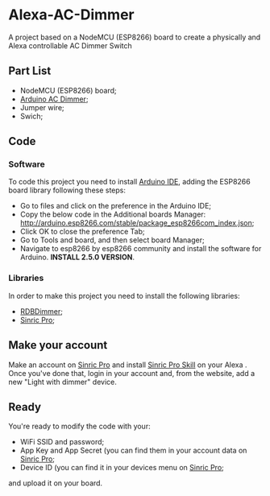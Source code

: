 # Alexa-AC-Dimmer

A project based on a NodeMCU (ESP8266) board to create a physically and Alexa controllable AC Dimmer Switch

## Part List
- NodeMCU (ESP8266) board;
- [Arduino AC Dimmer](https://www.amazon.com/RobotDyn-controller-control-Arduino-Raspberry/dp/B072K9P7KH/ref=sr_1_2?keywords=arduino+ac+dimmer&qid=1583418112&sr=8-2 "Arduino AC Dimmer");
- Jumper wire;
- Swich;

## Code
### Software
To code this project you need to install [Arduino IDE](https://www.arduino.cc/en/main/OldSoftwareReleases "Arduino IDE"), adding the ESP8266 board library following these steps:
- Go to files and click on the preference in the Arduino IDE;
- Copy the below code in the Additional boards Manager:
        http://arduino.esp8266.com/stable/package_esp8266com_index.json;
- Click OK to close the preference Tab;
- Go to Tools and board, and then select board Manager;
- Navigate to esp8266 by esp8266 community and install the software for Arduino. **INSTALL 2.5.0 VERSION**.
    
### Libraries
In order to make this project you need to install the following libraries:
- [RDBDimmer](https://github.com/RobotDynOfficial/RBDDimmer "RDBDimmer");
- [Sinric Pro](https://github.com/sinricpro/esp8266-esp32-sdk "Sinric Pro");

## Make your account
Make an account on [Sinric Pro](https://sinric.pro "Sinric Pro") and install [Sinric Pro Skill](https://www.amazon.com/HOME-Sinric-Pro/dp/B07ZT5VDT8 "Sinric Pro Skill") on your Alexa . Once you've done that, login in your account and, from the website, add a new "Light with dimmer" device. 

## Ready
You're ready to modify the code with your:
- WiFi SSID and password; 
- App Key and App Secret (you can find them in your account data on [Sinric Pro](https://sinric.pro "Sinric Pro");
- Device ID (you can find it in your devices menu on [Sinric Pro](https://sinric.pro "Sinric Pro");

and upload it on your board.

